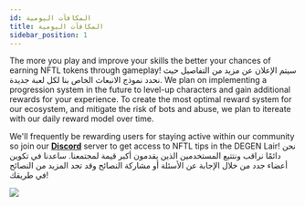```yaml
---
id: المكافآت اليومية
title: المكافآت اليومية
sidebar_position: 1
---
```


The more you play and improve your skills the better your chances of earning NFTL tokens through gameplay! سيتم الإعلان عن مزيد من التفاصيل حيث نحدد نموذج الانبعاث الخاص بنا لكل لعبة جديدة. We plan on implementing a progression system in the future to level-up characters and gain additional rewards for your experience. To create the most optimal reward system for our ecosystem, and mitigate the risk of bots and abuse, we plan to itereate with our daily reward model over time.

We'll frequently be rewarding users for staying active within our community so join our **[Discord](https://discord.gg/niftyleague)** server to get access to NFTL tips in the DEGEN Lair! نحن دائمًا نراقب ونتتبع المستخدمين الذين يقدمون أكبر قيمة لمجتمعنا. ساعدنا في تكوين أعضاء جدد من خلال الإجابة عن الأسئلة أو مشاركة النصائح وقد تجد المزيد من النصائح في طريقك!

![](/img/twitch-stream.png)
